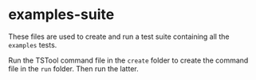 # examples-suite

These files are used to create and run a test suite containing all the `examples` tests.

Run the TSTool command file in the `create` folder to create the command file in the `run` folder.
Then run the latter.

